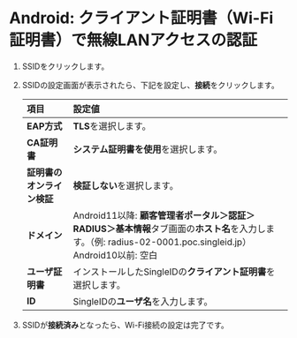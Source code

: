 # Android: クライアント証明書（Wi-Fi証明書）で無線LANアクセスの認証

1. SSIDをクリックします。
2. SSIDの設定画面が表示されたら、下記を設定し、**接続**をクリックします。

    | **項目** | **設定値** | 
    | :--- | :--- |
    | **EAP方式** | **TLS**を選択します。 | 
    | **CA証明書** | **システム証明書を使用**を選択します。 | 
    | **証明書のオンライン検証** | **検証しない**を選択します。 | 
    | **ドメイン** | Android11以降: **顧客管理者ポータル＞認証＞RADIUS＞基本情報**タブ画面の**ホスト名**を入力します。（例: radius-02-0001.poc.singleid.jp）<br>Android10以前: 空白 |
    | **ユーザ証明書** | インストールしたSingleIDの**クライアント証明書**を選択します。 | 
    | **ID** | SingleIDの**ユーザ名**を入力します。 |

3. SSIDが**接続済み**となったら、Wi-Fi接続の設定は完了です。
